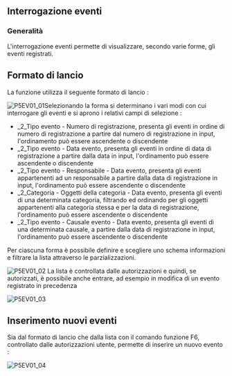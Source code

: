 ## Interrogazione eventi
### Generalità
L'interrogazione eventi permette di visualizzare, secondo varie forme, gli eventi registrati.

## Formato di lancio
La funzione utilizza il seguente formato di lancio : 

![P5EV01_01](http://localhost:3000/immagini/MBDOC_OGG-P_P5EV01/P5EV01_01.png)Selezionando la forma si determinano i vari modi con cui interrogare gli eventi e si aprono i relativi campi di selezione : 

- _2_Tipo evento - Numero di registrazione, presenta gli eventi in ordine di numero di registrazione a partire dal numero di registrazione in input, l'ordinamento può essere ascendente o discendente
- _2_Tipo evento - Data evento, presenta gli eventi in ordine di data di registrazione a partire dalla data in input, l'ordinamento può essere ascendente o discendente
- _2_Tipo evento - Responsabile - Data evento, presenta gli eventi appartenenti ad un responsabile a partire dalla data di registrazione in input, l'ordinamento può essere ascendente o discendente
- _2_Categoria - Oggetti della categoria - Data evento, presenta gli eventi di una determinata categoria, filtrando ed ordinando per gli oggetti appartenenti alla categoria stessa e per la data di registrazione, l'ordinamento può essere ascendente o discendente
- _2_Tipo evento - Causale evento - Data evento, presenta gli eventi di una determinata causale, a partire dalla data di registrazione in input, l'ordinamento può essere ascendente o discendente


Per ciascuna forma è possibile definire e scegliere uno schema informazioni e filtrare la lista attraverso le parzializzazioni.

![P5EV01_02](http://localhost:3000/immagini/MBDOC_OGG-P_P5EV01/P5EV01_02.png)
La lista è controllata dalle autorizzazioni e quindi, se autorizzati, è possibile anche entrare, ad esempio in modifica di un evento registrato in precedenza

![P5EV01_03](http://localhost:3000/immagini/MBDOC_OGG-P_P5EV01/P5EV01_03.png)
## Inserimento nuovi eventi
Sia dal formato di lancio che dalla lista con il comando funzione F6, controllato dalle autorizzazioni utente, permette di inserire un nuovo evento : 

![P5EV01_04](http://localhost:3000/immagini/MBDOC_OGG-P_P5EV01/P5EV01_04.png)